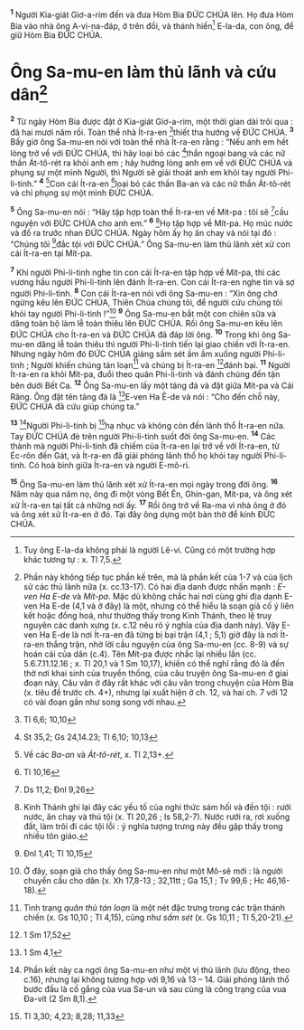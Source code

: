 <sup><b>1</b></sup> Người Kia-giát Giơ-a-rim đến và đưa Hòm Bia ĐỨC CHÚA lên. Họ đưa Hòm Bia vào nhà ông A-vi-na-đáp, ở trên đồi, và thánh hiến[^1] E-la-da, con ông, để giữ Hòm Bia ĐỨC CHÚA.

# Ông Sa-mu-en làm thủ lãnh và cứu dân[^2]
<sup><b>2</b></sup> Từ ngày Hòm Bia được đặt ở Kia-giát Giơ-a-rim, một thời gian dài trôi qua : đã hai mươi năm rồi. Toàn thể nhà Ít-ra-en [^1*]thiết tha hướng về ĐỨC CHÚA. <sup><b>3</b></sup> Bấy giờ ông Sa-mu-en nói với toàn thể nhà Ít-ra-en rằng : “Nếu anh em hết lòng trở về với ĐỨC CHÚA, thì hãy loại bỏ các [^2*]thần ngoại bang và các nữ thần Át-tô-rét ra khỏi anh em ; hãy hướng lòng anh em về với ĐỨC CHÚA và phụng sự một mình Người, thì Người sẽ giải thoát anh em khỏi tay người Phi-li-tinh.” <sup><b>4</b></sup> [^3]Con cái Ít-ra-en [^3*]loại bỏ các thần Ba-an và các nữ thần Át-tô-rét và chỉ phụng sự một mình ĐỨC CHÚA.

<sup><b>5</b></sup> Ông Sa-mu-en nói : “Hãy tập hợp toàn thể Ít-ra-en về Mít-pa : tôi sẽ [^4*]cầu nguyện với ĐỨC CHÚA cho anh em.” <sup><b>6</b></sup> [^4]Họ tập hợp về Mít-pa. Họ múc nước và đổ ra trước nhan ĐỨC CHÚA. Ngày hôm ấy họ ăn chay và nói tại đó : “Chúng tôi [^5*]đắc tội với ĐỨC CHÚA.” Ông Sa-mu-en làm thủ lãnh xét xử con cái Ít-ra-en tại Mít-pa.

<sup><b>7</b></sup> Khi người Phi-li-tinh nghe tin con cái Ít-ra-en tập hợp về Mít-pa, thì các vương hầu người Phi-li-tinh lên đánh Ít-ra-en. Con cái Ít-ra-en nghe tin và sợ người Phi-li-tinh. <sup><b>8</b></sup> Con cái Ít-ra-en nói với ông Sa-mu-en : “Xin ông chớ ngừng kêu lên ĐỨC CHÚA, Thiên Chúa chúng tôi, để người cứu chúng tôi khỏi tay người Phi-li-tinh !”[^5] <sup><b>9</b></sup> Ông Sa-mu-en bắt một con chiên sữa và dâng toàn bộ làm lễ toàn thiêu lên ĐỨC CHÚA. Rồi ông Sa-mu-en kêu lên ĐỨC CHÚA cho Ít-ra-en và ĐỨC CHÚA đã đáp lời ông. <sup><b>10</b></sup> Trong khi ông Sa-mu-en dâng lễ toàn thiêu thì người Phi-li-tinh tiến lại giao chiến với Ít-ra-en. Nhưng ngày hôm đó ĐỨC CHÚA giáng sấm sét ầm ầm xuống người Phi-li-tinh ; Người khiến chúng tán loạn[^6] và chúng bị Ít-ra-en [^6*]đánh bại. <sup><b>11</b></sup> Người Ít-ra-en ra khỏi Mít-pa, đuổi theo quân Phi-li-tinh và đánh chúng đến tận bên dưới Bết Ca. <sup><b>12</b></sup> Ông Sa-mu-en lấy một tảng đá và đặt giữa Mít-pa và Cái Răng. Ông đặt tên tảng đá là [^7*]E-ven Ha Ê-de và nói : “Cho đến chỗ này, ĐỨC CHÚA đã cứu giúp chúng ta.”

<sup><b>13</b></sup> [^7]Người Phi-li-tinh bị [^8*]hạ nhục và không còn đến lãnh thổ Ít-ra-en nữa. Tay ĐỨC CHÚA đè trên người Phi-li-tinh suốt đời ông Sa-mu-en. <sup><b>14</b></sup> Các thành mà người Phi-li-tinh đã chiếm của Ít-ra-en lại trở về với Ít-ra-en, từ Éc-rôn đến Gát, và Ít-ra-en đã giải phóng lãnh thổ họ khỏi tay người Phi-li-tinh. Có hoà bình giữa Ít-ra-en và người E-mô-ri.

<sup><b>15</b></sup> Ông Sa-mu-en làm thủ lãnh xét xử Ít-ra-en mọi ngày trong đời ông. <sup><b>16</b></sup> Năm này qua năm nọ, ông đi một vòng Bết Ên, Ghin-gan, Mít-pa, và ông xét xử Ít-ra-en tại tất cả những nơi ấy. <sup><b>17</b></sup> Rồi ông trở về Ra-ma vì nhà ông ở đó và ông xét xử Ít-ra-en ở đó. Tại đây ông dựng một bàn thờ để kính ĐỨC CHÚA.

[^1]: Tuy ông E-la-da không phải là người Lê-vi. Cũng có một trường hợp khác tương tự : x. Tl 7,5.
[^2]: Phần này không tiếp tục phần kế trên, mà là phần kết của 1-7 và của lịch sử các thủ lãnh nữa (x. cc.13-17). Có hai địa danh được nhấn mạnh : <i>E-ven Ha E-de</i> và <i>Mít-pa</i>. Mặc dù không chắc hai nơi cùng ghi địa danh E-ven Ha E-de (4,1 và ở đây) là một, nhưng có thể hiểu là soạn giả cố ý liên kết hoặc đồng hoá, như thường thấy trong Kinh Thánh, theo lệ truy nguyên các danh xưng (x. c.12 nêu rõ ý nghĩa của địa danh này). Vậy E-ven Ha E-de là nơi Ít-ra-en đã từng bị bại trận (4,1 ; 5,1) giờ đây là nơi Ít-ra-en thắng trận, nhờ lời cầu nguyện của ông Sa-mu-en (cc. 8-9) và sự hoán cải của dân (c.4). Tên Mít-pa được nhắc lại nhiều lần (cc. 5.6.7.11.12.16 ; x. Tl 20,1 và 1 Sm 10,17), khiến có thể nghĩ rằng đó là đền thờ nơi khai sinh của truyền thống, của câu truyện ông Sa-mu-en ở giai đoạn này. Câu văn ở đây rất khác với câu văn trong chuyện của Hòm Bia (x. tiêu đề trước ch. 4+), nhưng lại xuất hiện ở ch. 12, và hai ch. 7 với 12 có vài đoạn gần như song song với nhau.
[^3]: Về các <i>Ba-an</i> và <i>Át-tô-rét</i>, x. Tl 2,13+.
[^4]: Kinh Thánh ghi lại đây các yếu tố của nghi thức sám hối và đền tội : rưới nước, ăn chay và thú tội (x. Tl 20,26 ; Is 58,2-7). Nước rưới ra, rơi xuống đất, làm trôi đi các tội lỗi : ý nghĩa tượng trưng này đều gặp thấy trong nhiều tôn giáo.
[^5]: Ở đây, soạn giả cho thấy ông Sa-mu-en như một Mô-sê mới : là người chuyển cầu cho dân (x. Xh 17,8-13 ; 32,11tt ; Ga 15,1 ; Tv 99,6 ; Hc 46,16-18).
[^6]: Tình trạng <i>quân thù tán loạn</i> là một nét đặc trưng trong các trận thánh chiến (x. Gs 10,10 ; Tl 4,15), cũng như <i>sấm sét</i> (x. Gs 10,11 ; Tl 5,20-21).
[^7]: Phần kết này ca ngợi ông Sa-mu-en như một vị thủ lãnh (lưu động, theo c.16), nhưng lại không tương hợp với 9,16 và 13 – 14. Giải phóng lãnh thổ bước đầu là cố gắng của vua Sa-un và sau cùng là công trạng của vua Đa-vít (2 Sm 8,1).
[^1*]: Tl 6,6; 10,10
[^2*]: St 35,2; Gs 24,14.23; Tl 6,10; 10,13
[^3*]: Tl 10,16
[^4*]: Ds 11,2; Đnl 9,26
[^5*]: Đnl 1,41; Tl 10,15
[^6*]: 1 Sm 17,52
[^7*]: 1 Sm 4,1
[^8*]: Tl 3,30; 4,23; 8,28; 11,33
